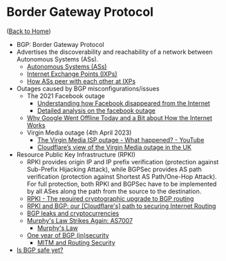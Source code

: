 # Border Gateway Protocol

([Back to Home](README.md))

-   BGP: Border Gateway Protocol
-   Advertises the discoverability and reachability of a network between Autonomous Systems (ASs).
    -   [Autonomous Systems (ASs)](https://www.cloudflare.com/learning/network-layer/what-is-an-autonomous-system)
    -   [Internet Exchange Points (IXPs)](https://www.linkedin.com/pulse/focus-subsea-network-architecture-ixps-maxie-reynolds)
    -   [How ASs peer with each other at IXPs](https://www.cloudflare.com/learning/network-layer/what-is-an-autonomous-system/#:~:text=How%20do%20autonomous%20systems%20connect%20with%20each%20other%3F)
-   Outages caused by BGP misconfigurations/issues
    -   The 2021 Facebook outage
        -   [Understanding how Facebook disappeared from the Internet](https://blog.cloudflare.com/october-2021-facebook-outage)
        -   [Detailed analysis on the facebook outage](https://www.youtube.com/watch?v=JODWEal5vko)
    -   [Why Google Went Offline Today and a Bit about How the Internet Works](https://blog.cloudflare.com/why-google-went-offline-today-and-a-bit-about)
    -   Virgin Media outage (4th April 2023)
        -   [The Virgin Media ISP outage - What happened? - YouTube](https://www.youtube.com/watch?v=6GWMJ42aY0w)
        -   [Cloudflare’s view of the Virgin Media outage in the UK](https://blog.cloudflare.com/virgin-media-outage-april-4-2023/)
-   Resource Public Key Infrastructure (RPKI)
    -   RPKI provides origin IP and IP prefix verification (protection against Sub-Prefix Hijacking Attack), while BGPSec provides AS path verification (protection against Shortest AS Path/One-Hop Attack). For full protection, both RPKI and BGPSec have to be implemented by all ASes along the path from the source to the destination.
    -   [RPKI - The required cryptographic upgrade to BGP routing](https://blog.cloudflare.com/rpki)
    -   [RPKI and BGP: our [Cloudflare's] path to securing Internet Routing](https://blog.cloudflare.com/rpki-details)
    -   [BGP leaks and cryptocurrencies](https://blog.cloudflare.com/bgp-leaks-and-crypto-currencies)
    -   [Murphy's Law Strikes Again: AS7007](https://lists.ucc.gu.uwa.edu.au/pipermail/lore/2006-August/000040.html)
        -   [Murphy's Law](https://en.wikipedia.org/wiki/Murphy's_law)
    -   [One year of BGP (in)security](https://blog.apnic.net/2020/07/03/one-year-of-bgp-insecurity)
        -   [MITM and Routing Security](https://labs.apnic.net/index.php/2013/12/11/mitm-and-routing-security)
-   [Is BGP safe yet?](https://isbgpsafeyet.com)
